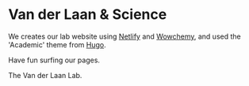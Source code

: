 # Van der Laan & Science

We creates our lab website using [Netlify](https://www.netlify.app/) and [Wowchemy](https://wowchemy.com/), and used the 'Academic' theme from [Hugo](https://github.com/gohugoio/hugo).

Have fun surfing our pages.

The Van der Laan Lab.
